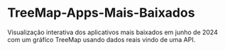 # TreeMap-Apps-Mais-Baixados
Visualização interativa dos aplicativos mais baixados em junho de 2024 com um gráfico TreeMap usando dados reais vindo de uma API.
